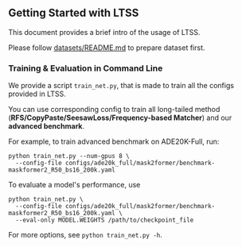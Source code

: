 ## Getting Started with LTSS

This document provides a brief intro of the usage of LTSS.

Please follow [datasets/README.md](./datasets/README.md) to prepare dataset first.


### Training & Evaluation in Command Line

We provide a script `train_net.py`, that is made to train all the configs provided in LTSS.

You can use corresponding config to train all long-tailed method (**RFS/CopyPaste/SeesawLoss/Frequency-based Matcher**) and our **advanced benchmark**.

For example, to train advanced benchmark on ADE20K-Full, run:
```
python train_net.py --num-gpus 8 \
  --config-file configs/ade20k_full/mask2former/benchmark-maskformer2_R50_bs16_200k.yaml
```

To evaluate a model's performance, use
```
python train_net.py \
  --config-file configs/ade20k_full/mask2former/benchmark-maskformer2_R50_bs16_200k.yaml \
  --eval-only MODEL.WEIGHTS /path/to/checkpoint_file
```
For more options, see `python train_net.py -h`.
